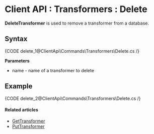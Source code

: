 # Client API : Transformers : Delete

**DeleteTransformer** is used to remove a transformer from a database.

## Syntax

{CODE delete_1@ClientApi\Commands\Transformers\Delete.cs /}

**Parameters**   

- name - name of a transformer to delete   

## Example

{CODE delete_2@ClientApi\Commands\Transformers\Delete.cs /}

#### Related articles

- [GetTransformer](../../../client-api/commands/transformers/get)  
- [PutTransformer](../../../client-api/commands/transformers/put)  